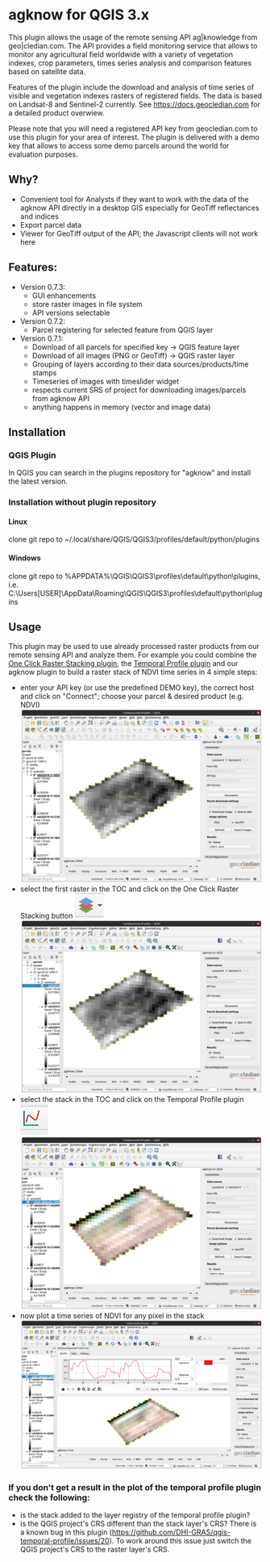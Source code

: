 # agknow for QGIS 3.x
This plugin allows the usage of the remote sensing API ag|knowledge from geo|cledian.com. 
The API provides a field monitoring service that allows to monitor any agricultural field worldwide 
with a variety of vegetation indexes, crop parameters, times series analysis and comparison features based on satellite data.
<p>
Features of the plugin include the download and analysis of time series of visible and vegetation indexes rasters of registered fields. The data is based on Landsat-8 and Sentinel-2 currently. 
See <a href="https://docs.geocledian.com">https://docs.geocledian.com</a> for a detailed product overwiew.
<p>
Please note that you will need a registered API key from geocledian.com to use this plugin for your area of interest. The plugin is delivered with a demo key that allows to access some demo parcels around the world for evaluation purposes.

## Why?
- Convenient tool for Analysts if they want to work with the data of the agknow API directly in a desktop GIS
  especially for GeoTiff reflectances and indices
- Export parcel data
- Viewer for GeoTiff output of the API; the Javascript clients will not work here 

## Features:
- Version 0.7.3:
  - GUI enhancements
  - store raster images in file system 
  - API versions selectable
- Version 0.7.2:
  - Parcel registering for selected feature from QGIS layer
- Version 0.7.1:
  - Download of all parcels for specified key -> QGIS feature layer
  - Download of all images (PNG or GeoTiff) -> QGIS raster layer
  - Grouping of layers according to their data sources/products/time stamps
  - Timeseries of images with timeslider widget
  - respects current SRS of project for downloading images/parcels from agknow API
  - anything happens in memory (vector and image data)

## Installation
### QGIS Plugin
In QGIS you can search in the plugins repository for "agknow" and install the latest version.

### Installation without plugin repository
#### Linux
clone git repo to ~/.local/share/QGIS/QGIS3/profiles/default/python/plugins
#### Windows
clone git repo to %APPDATA%\QGIS\QGIS3\profiles\default\python\plugins, i.e.
C:\Users\[USER]\AppData\Roaming\QGIS\QGIS3\profiles\default\python\plugins

## Usage
This plugin may be used to use already processed raster products from our remote sensing API and analyze them.
For example you could combine the [One Click Raster Stacking plugin](https://plugins.qgis.org/plugins/oneclickrasterstacking),
the [Temporal Profile plugin](https://plugins.qgis.org/plugins/temporalprofiletool/) and our agknow plugin to build a raster stack of NDVI time series in 4 simple steps:
- enter your API key (or use the predefined DEMO key), the correct host and click on "Connect"; choose your parcel & desired product (e.g. NDVI)
![](doc/1_get_ndvi_time_series.png)
- select the first raster in the TOC and click on the One Click Raster Stacking button ![](doc/OneClickRasterStack.png)
![](doc/2_select_first_raster_and_stack.png)
- select the stack in the TOC and click on the Temporal Profile plugin ![](doc/TemporalProfile.png)
![](doc/3_select_stack_and_temporal_profile.png)
- now plot a time series of NDVI for any pixel in the stack
![](doc/4_ndvi_timeseries.png)

### If you don't get a result in the plot of the temporal profile plugin check the following:
- is the stack added to the layer registry of the temporal profile plugin?
- is the QGIS project's CRS different than the stack layer's CRS? There is a known bug in this plugin (https://github.com/DHI-GRAS/qgis-temporal-profile/issues/20).
  To work around this issue just switch the QGIS project's CRS to the raster layer's CRS.